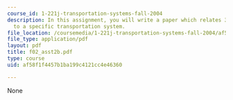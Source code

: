 ```yaml
---
course_id: 1-221j-transportation-systems-fall-2004
description: In this assignment, you will write a paper which relates 30 key points
  to a specific transportation system.
file_location: /coursemedia/1-221j-transportation-systems-fall-2004/af58f1f4457b1ba199c4121cc4e46360_f02_asst2b.pdf
file_type: application/pdf
layout: pdf
title: f02_asst2b.pdf
type: course
uid: af58f1f4457b1ba199c4121cc4e46360

---
```

None